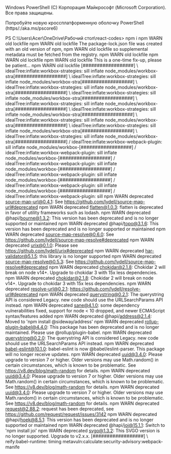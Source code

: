 Windows PowerShell
(C) Корпорация Майкрософт (Microsoft Corporation). Все права защищены.

Попробуйте новую кроссплатформенную оболочку PowerShell (https/:/aka.ms/pscore6)

PS C:\Users\Acer\OneDrive\Рабочий стол\react-codes> npm i
npm WARN old lockfile
npm WARN old lockfile The package-lock.json file was created with an old version of npm,
npm WARN old lockfile so supplemental metadata must be fetched from the registry.
npm WARN old lockfile
npm WARN old lockfile
npm WARN old lockfile This is a one-time fix-up, please be patient...
npm WARN old lockfile
[##################] \ idealTree:inflate:workbox-strategies: sill inflate node_modules/workbox-stra[##################] \ idealTree:inflate:workbox-strategies: sill inflate node_modules/workbox-stra[##################] \ idealTree:inflate:workbox-strategies: sill inflate node_modules/workbox-stra[##################] \ idealTree:inflate:workbox-strategies: sill inflate node_modules/workbox-stra[##################] \ idealTree:inflate:workbox-strategies: sill inflate node_modules/workbox-stra[##################] \ idealTree:inflate:workbox-strategies: sill inflate node_modules/workbox-stra[##################] \ idealTree:inflate:workbox-strategies: sill inflate node_modules/workbox-stra[##################] \ idealTree:inflate:workbox-strategies: sill inflate node_modules/workbox-stra[##################] \ idealTree:inflate:workbox-strategies: sill inflate node_modules/workbox-stra[##################] / idealTree:inflate:workbox-webpack-plugin: sill inflate node_modules/workbox-[##################] / idealTree:inflate:workbox-webpack-plugin: sill inflate node_modules/workbox-[##################] / idealTree:inflate:workbox-webpack-plugin: sill inflate node_modules/workbox-[##################] / idealTree:inflate:workbox-webpack-plugin: sill inflate node_modules/workbox-[##################] / idealTree:inflate:workbox-webpack-plugin: 
sill inflate node_modules/workbox-[##################] / idealTree:inflate:workbox-webpack-plugin: sill 
npm WARN deprecated source-map-url@0.4.1: See https://github.com/lydell/source-map-url#deprecated
npm WARN deprecated flatten@1.0.3: flatten is deprecated in favor of utility frameworks such as lodash.
npm WARN deprecated @hapi/bourne@1.3.2: This version has been deprecated and is no longer supported or maintained
npm WARN deprecated @hapi/topo@3.1.6: This version has been deprecated and is no longer supported or maintained
npm WARN deprecated source-map-resolve@0.6.0: See https://github.com/lydell/source-map-resolve#deprecated
npm WARN deprecated urix@0.1.0: Please see https://github.com/lydell/urix#deprecated
npm WARN deprecated har-validator@5.1.5: this library is no longer supported
npm WARN deprecated source-map-resolve@0.5.3: See https://github.com/lydell/source-map-resolve#deprecated
npm WARN deprecated chokidar@2.1.8: Chokidar 2 will break on node v14+. Upgrade to chokidar 3 with 15x less dependencies.
npm WARN deprecated chokidar@2.1.8: Chokidar 2 will break on node v14+. Upgrade to chokidar 3 with 15x less dependencies.
npm WARN deprecated resolve-url@0.2.1: https://github.com/lydell/resolve-url#deprecated
npm WARN deprecated querystring@0.2.1: The querystring API is considered Legacy. new code should use the URLSearchParams API instead.
npm WARN deprecated sane@4.1.0: some dependency vulnerabilities fixed, support for node < 10 dropped, and newer ECMAScript syntax/features added
npm WARN deprecated @hapi/address@2.1.4: Moved to 'npm install @sideway/address'
npm WARN deprecated rollup-plugin-babel@4.4.0: This package has been deprecated and is no longer maintained. Please use @rollup/plugin-babel.
npm WARN deprecated querystring@0.2.0: The querystring API is considered Legacy. new code should use the URLSearchParams API instead.
npm WARN deprecated babel-eslint@10.1.0: babel-eslint is now @babel/eslint-parser. This package will no 
longer receive updates.
npm WARN deprecated uuid@3.4.0: Please upgrade  to version 7 or higher.  Older versions may use Math.random() in certain circumstances, which is known to be problematic.  See https://v8.dev/blog/math-random for details.
npm WARN deprecated uuid@3.4.0: Please upgrade  to version 7 or higher.  Older versions may use Math.random() in certain circumstances, which is known to be problematic.  See https://v8.dev/blog/math-random for details.
npm WARN deprecated uuid@3.4.0: Please upgrade  to version 7 or higher.  Older versions may use Math.random() in certain circumstances, which is known to be problematic.  See https://v8.dev/blog/math-random for details.
npm WARN deprecated request@2.88.2: request has been deprecated, see https://github.com/request/request/issues/3142
npm WARN deprecated @hapi/hoek@8.5.1: This version has been deprecated and is no longer supported or maintained
npm WARN deprecated @hapi/joi@15.1.1: Switch to 'npm install joi'
npm WARN deprecated svgo@1.3.2: This SVGO version is no longer supported. Upgrade to v2.x.x.
[##################] \ reify:babel-runtime: timing metavuln:calculate:security-advisory:webpack-manife